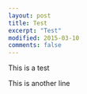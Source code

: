 ```yaml
---
layout: post
title: Test
excerpt: "Test"
modified: 2015-03-10
comments: false
---
```


This is a test

This is another line
